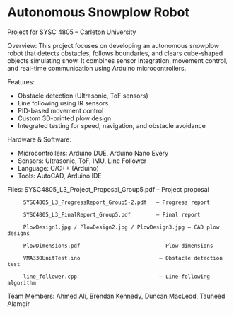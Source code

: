 # Autonomous Snowplow Robot
Project for SYSC 4805 – Carleton University

Overview:
This project focuses on developing an autonomous snowplow robot that detects obstacles, follows boundaries, and clears cube-shaped objects simulating snow. It combines sensor integration, movement control, and real-time communication using Arduino microcontrollers.

Features:
- Obstacle detection (Ultrasonic, ToF sensors)
- Line following using IR sensors
- PID-based movement control
- Custom 3D-printed plow design
- Integrated testing for speed, navigation, and obstacle avoidance

Hardware & Software:
- Microcontrollers: Arduino DUE, Arduino Nano Every
- Sensors: Ultrasonic, ToF, IMU, Line Follower
- Language: C/C++ (Arduino)
- Tools: AutoCAD, Arduino IDE

Files:   SYSC4805_L3_Project_Proposal_Group5.pdf   – Project proposal
  
         SYSC4805_L3_ProgressReport_Group5-2.pdf   – Progress report
  
         SYSC4805_L3_FinalReport_Group5.pdf        – Final report
  
         PlowDesign1.jpg / PlowDesign2.jpg / PlowDesign3.jpg – CAD plow designs
  
         PlowDimensions.pdf                         – Plow dimensions
  
         VMA330UnitTest.ino                         – Obstacle detection test
  
         line_follower.cpp                          – Line-following algorithm
  


Team Members:
  Ahmed Ali, Brendan Kennedy, Duncan MacLeod, Tauheed Alamgir

